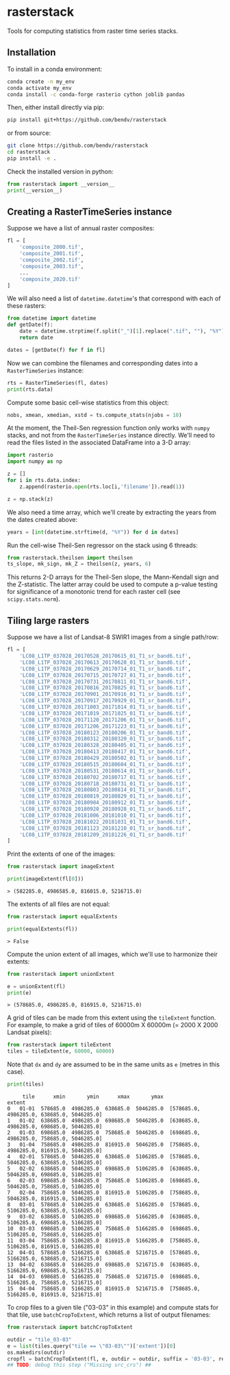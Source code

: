 rasterstack
===========

Tools for computing statistics from raster time series stacks.

## Installation

To install in a conda environment:

```bash
conda create -n my_env
conda activate my_env
conda install -c conda-forge rasterio cython joblib pandas
```

Then, either install directly via pip:

```bash
pip install git+https://github.com/bendv/rasterstack
```

or from source:

```bash
git clone https://github.com/bendv/rasterstack
cd rasterstack
pip install -e .
```

Check the installed version in python:

```python
from rasterstack import __version__
print(__version__)
```

## Creating a RasterTimeSeries instance

Suppose we have a list of annual raster composites:

```python
fl = [
    'composite_2000.tif',
    'composite_2001.tif',
    'composite_2002.tif',
    'composite_2003.tif',
    ...
    'composite_2020.tif'
]
```

We will also need a list of ```datetime.datetime```'s that correspond with each of these rasters:

```python
from datetime import datetime
def getDate(f):
    date = datetime.strptime(f.split("_")[1].replace(".tif", ""), "%Y")
    return date

dates = [getDate(f) for f in fl]
```

Now we can combine the filenames and corresponding dates into a ```RasterTimeSeries``` instance:
```python
rts = RasterTimeSeries(fl, dates)
print(rts.data)
```

Compute some basic cell-wise statistics from this object:

```python
nobs, xmean, xmedian, xstd = ts.compute_stats(njobs = 10)
```

At the moment, the Theil-Sen regression function only works with ```numpy``` stacks, and not from the ```RasterTimeSeries``` instance directly. We'll need to read the files listed in the associated DataFrame into a 3-D array:

```python
import rasterio
import numpy as np

z = []
for i in rts.data.index:
    z.append(rasterio.open(rts.loc[i,'filename']).read(1))

z = np.stack(z)
```

We also need a time array, which we'll create by extracting the years from the dates created above:

```python
years = [int(datetime.strftime(d, "%Y")) for d in dates]
```

Run the cell-wise Theil-Sen regressor on the stack using 6 threads:

```python
from rasterstack.theilsen import theilsen
ts_slope, mk_sign, mk_Z = theilsen(z, years, 6)
```

This returns 2-D arrays for the Theil-Sen slope, the Mann-Kendall sign and the Z-statistic. The latter array could be used to compute a p-value testing for significance of a monotonic trend for each raster cell (see ```scipy.stats.norm```).

## Tiling large rasters

Suppose we have a list of Landsat-8 SWIR1 images from a single path/row:

```python
fl = [
    'LC08_L1TP_037028_20170528_20170615_01_T1_sr_band6.tif',
    'LC08_L1TP_037028_20170613_20170628_01_T1_sr_band6.tif',
    'LC08_L1TP_037028_20170629_20170714_01_T1_sr_band6.tif',
    'LC08_L1TP_037028_20170715_20170727_01_T1_sr_band6.tif',
    'LC08_L1TP_037028_20170731_20170811_01_T1_sr_band6.tif',
    'LC08_L1TP_037028_20170816_20170825_01_T1_sr_band6.tif',
    'LC08_L1TP_037028_20170901_20170916_01_T1_sr_band6.tif',
    'LC08_L1TP_037028_20170917_20170929_01_T1_sr_band6.tif',
    'LC08_L1TP_037028_20171003_20171014_01_T1_sr_band6.tif',
    'LC08_L1TP_037028_20171019_20171025_01_T1_sr_band6.tif',
    'LC08_L1TP_037028_20171120_20171206_01_T1_sr_band6.tif',
    'LC08_L1TP_037028_20171206_20171223_01_T1_sr_band6.tif',
    'LC08_L1TP_037028_20180123_20180206_01_T1_sr_band6.tif',
    'LC08_L1TP_037028_20180312_20180320_01_T1_sr_band6.tif',
    'LC08_L1TP_037028_20180328_20180405_01_T1_sr_band6.tif',
    'LC08_L1TP_037028_20180413_20180417_01_T1_sr_band6.tif',
    'LC08_L1TP_037028_20180429_20180502_01_T1_sr_band6.tif',
    'LC08_L1TP_037028_20180515_20180604_01_T1_sr_band6.tif',
    'LC08_L1TP_037028_20180531_20180614_01_T1_sr_band6.tif',
    'LC08_L1TP_037028_20180702_20180717_01_T1_sr_band6.tif',
    'LC08_L1TP_037028_20180718_20180731_01_T1_sr_band6.tif',
    'LC08_L1TP_037028_20180803_20180814_01_T1_sr_band6.tif',
    'LC08_L1TP_037028_20180819_20180829_01_T1_sr_band6.tif',
    'LC08_L1TP_037028_20180904_20180912_01_T1_sr_band6.tif',
    'LC08_L1TP_037028_20180920_20180928_01_T1_sr_band6.tif',
    'LC08_L1TP_037028_20181006_20181010_01_T1_sr_band6.tif',
    'LC08_L1TP_037028_20181022_20181031_01_T1_sr_band6.tif',
    'LC08_L1TP_037028_20181123_20181210_01_T1_sr_band6.tif',
    'LC08_L1TP_037028_20181209_20181226_01_T1_sr_band6.tif'
]
```

Print the extents of one of the images:

```python
from rasterstack import imageExtent

print(imageExtent(fl[0]))
```

```
> (582285.0, 4986585.0, 816015.0, 5216715.0)
```

The extents of all files are not equal:

```python
from rasterstack import equalExtents

print(equalExtents(fl))
```

```
> False
```

Compute the union extent of all images, which we'll use to harmonize their extents:

```python
from rasterstack import unionExtent

e = unionExtent(fl)
print(e)
```

```
> (578685.0, 4986285.0, 816915.0, 5216715.0)
```

A grid of tiles can be made from this extent using the ```tileExtent``` function. For example, to make a grid of tiles of 60000m X 60000m (= 2000 X 2000 Landsat pixels):

```python
from rasterstack import tileExtent
tiles = tileExtent(e, 60000, 60000)
```

Note that ```dx``` and ```dy``` are assumed to be in the same units as ```e``` (metres in this case).

```python
print(tiles)
```
```
     tile      xmin       ymin      xmax       ymax                                      extent
0   01-01  578685.0  4986285.0  638685.0  5046285.0  [578685.0, 4986285.0, 638685.0, 5046285.0]
1   01-02  638685.0  4986285.0  698685.0  5046285.0  [638685.0, 4986285.0, 698685.0, 5046285.0]
2   01-03  698685.0  4986285.0  758685.0  5046285.0  [698685.0, 4986285.0, 758685.0, 5046285.0]
3   01-04  758685.0  4986285.0  816915.0  5046285.0  [758685.0, 4986285.0, 816915.0, 5046285.0]
4   02-01  578685.0  5046285.0  638685.0  5106285.0  [578685.0, 5046285.0, 638685.0, 5106285.0]
5   02-02  638685.0  5046285.0  698685.0  5106285.0  [638685.0, 5046285.0, 698685.0, 5106285.0]
6   02-03  698685.0  5046285.0  758685.0  5106285.0  [698685.0, 5046285.0, 758685.0, 5106285.0]
7   02-04  758685.0  5046285.0  816915.0  5106285.0  [758685.0, 5046285.0, 816915.0, 5106285.0]
8   03-01  578685.0  5106285.0  638685.0  5166285.0  [578685.0, 5106285.0, 638685.0, 5166285.0]
9   03-02  638685.0  5106285.0  698685.0  5166285.0  [638685.0, 5106285.0, 698685.0, 5166285.0]
10  03-03  698685.0  5106285.0  758685.0  5166285.0  [698685.0, 5106285.0, 758685.0, 5166285.0]
11  03-04  758685.0  5106285.0  816915.0  5166285.0  [758685.0, 5106285.0, 816915.0, 5166285.0]
12  04-01  578685.0  5166285.0  638685.0  5216715.0  [578685.0, 5166285.0, 638685.0, 5216715.0]
13  04-02  638685.0  5166285.0  698685.0  5216715.0  [638685.0, 5166285.0, 698685.0, 5216715.0]
14  04-03  698685.0  5166285.0  758685.0  5216715.0  [698685.0, 5166285.0, 758685.0, 5216715.0]
15  04-04  758685.0  5166285.0  816915.0  5216715.0  [758685.0, 5166285.0, 816915.0, 5216715.0]
```

To crop files to a given tile ("03-03" in this example) and compute stats for that tile, use ```batchCropToExtent```, which returns a list of output filenames:

```python
from rasterstack import batchCropToExtent

outdir = "tile_03-03"
e = list(tiles.query("tile == \"03-03\"")['extent'])[0]
os.makedirs(outdir)
cropfl = batchCropToExtent(fl, e, outdir = outdir, suffix = '03-03', res = 30, njobs = 8, verbose = 0)
## TODO: debug this step ("Missing src_crs") ##
```
